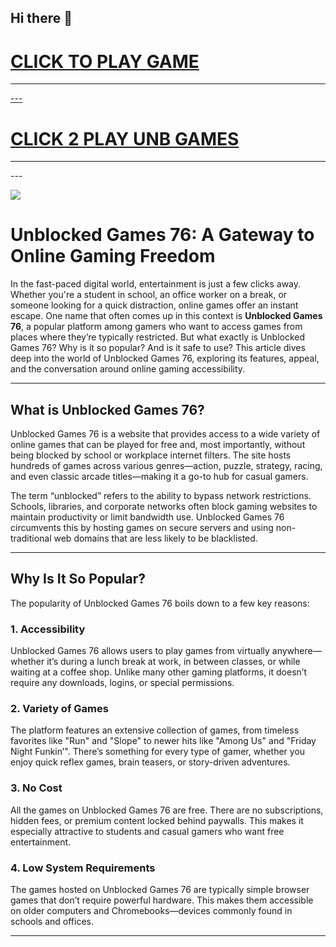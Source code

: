 ## Hi there 👋

<h1><a href="https://lesson-2.guru">CLICK TO PLAY GAME</h1>
<HR>---
<H1><a href="https://mathtest-99.help">CLICK 2 PLAY UNB GAMES</a></H1>
<HR>---

<a href="https://mathtest-99.help"><img src="https://1lesson1.email/gamez.png"></a>

# Unblocked Games 76: A Gateway to Online Gaming Freedom

In the fast-paced digital world, entertainment is just a few clicks away. Whether you're a student in school, an office worker on a break, or someone looking for a quick distraction, online games offer an instant escape. One name that often comes up in this context is **Unblocked Games 76**, a popular platform among gamers who want to access games from places where they’re typically restricted. But what exactly is Unblocked Games 76? Why is it so popular? And is it safe to use? This article dives deep into the world of Unblocked Games 76, exploring its features, appeal, and the conversation around online gaming accessibility.

---

## What is Unblocked Games 76?

Unblocked Games 76 is a website that provides access to a wide variety of online games that can be played for free and, most importantly, without being blocked by school or workplace internet filters. The site hosts hundreds of games across various genres—action, puzzle, strategy, racing, and even classic arcade titles—making it a go-to hub for casual gamers.

The term “unblocked” refers to the ability to bypass network restrictions. Schools, libraries, and corporate networks often block gaming websites to maintain productivity or limit bandwidth use. Unblocked Games 76 circumvents this by hosting games on secure servers and using non-traditional web domains that are less likely to be blacklisted.

---

## Why Is It So Popular?

The popularity of Unblocked Games 76 boils down to a few key reasons:

### 1. **Accessibility**
Unblocked Games 76 allows users to play games from virtually anywhere—whether it’s during a lunch break at work, in between classes, or while waiting at a coffee shop. Unlike many other gaming platforms, it doesn’t require any downloads, logins, or special permissions.

### 2. **Variety of Games**
The platform features an extensive collection of games, from timeless favorites like "Run" and "Slope" to newer hits like "Among Us" and "Friday Night Funkin’". There’s something for every type of gamer, whether you enjoy quick reflex games, brain teasers, or story-driven adventures.

### 3. **No Cost**
All the games on Unblocked Games 76 are free. There are no subscriptions, hidden fees, or premium content locked behind paywalls. This makes it especially attractive to students and casual gamers who want free entertainment.

### 4. **Low System Requirements**
The games hosted on Unblocked Games 76 are typically simple browser games that don’t require powerful hardware. This makes them accessible on older computers and Chromebooks—devices commonly found in schools and offices.

---
